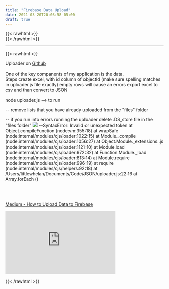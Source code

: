 ```yaml
---
title: "Firebase Data Upload"
date: 2021-03-20T20:03:58-05:00
draft: true
---
```

{{< rawhtml >}}
<br />
{{< /rawhtml >}}

***
{{< rawhtml >}}

Uploader on <a href="https://github.com/katiewhelan/firebaseUploader
">Github</a>
<br/>
<br/>
One of the key companents of my application is the data.  
Steps
create excel, with id column of objectId (make sure spelling matches in uploader.js file exactly)
empty rows will cause an errors
export excel to csv and than convert to JSON

node uploader.js --> to run

-- remove lists that you have already uploaded from the "files" folder

-- if you run into errors running the uploader delete .DS_store file in the "files folder"
<img src="/images/jsonUploder.png">
--SyntaxError: Invalid or unexpected token
    at Object.compileFunction (node:vm:355:18)
    at wrapSafe (node:internal/modules/cjs/loader:1022:15)
    at Module._compile (node:internal/modules/cjs/loader:1056:27)
    at Object.Module._extensions..js (node:internal/modules/cjs/loader:1121:10)
    at Module.load (node:internal/modules/cjs/loader:972:32)
    at Function.Module._load (node:internal/modules/cjs/loader:813:14)
    at Module.require (node:internal/modules/cjs/loader:996:19)
    at require (node:internal/modules/cjs/helpers:92:18)
    at /Users/littlewhelan/Documents/Code/JSON/uploader.js:22:16
    at Array.forEach (<anonymous>)


<br/>
<br />

<!-- https://www.youtube.com/watch?v=Qg2_VFFcAI8 -->

<a href="https://medium.com/@devesu/how-to-upload-data-to-firebase-firestore-cloud-database-63543d7b34c5">Medium - How to Upload Data to Firebase</a>

<iframe width="350" height="200" src="https://www.youtube.com/embed/Qg2_VFFcAI8" title="YouTube video player" frameborder="0" allow="accelerometer; autoplay; clipboard-write; encrypted-media; gyroscope; picture-in-picture" allowfullscreen></iframe>






{{< /rawhtml >}}
